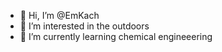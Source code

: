 - 👋 Hi, I’m @EmKach
- 👀 I’m interested in the outdoors
- 🌱 I’m currently learning chemical engineeering



<!---
EmKach/EmKach is a ✨ special ✨ repository because its `README.md` (this file) appears on your GitHub profile.
You can click the Preview link to take a look at your changes.
--->
